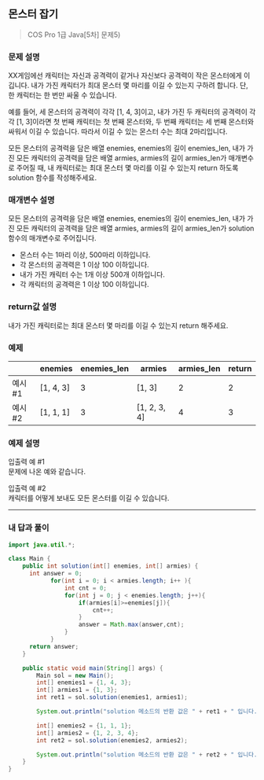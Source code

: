 ## 몬스터 잡기

> COS Pro 1급 Java[5차] 문제5)

### 문제 설명

XX게임에선 캐릭터는 자신과 공격력이 같거나 자신보다 공격력이 작은 몬스터에게 이깁니다. 내가 가진 캐릭터가 최대 몬스터 몇 마리를 이길 수 있는지 구하려 합니다. 단, 한 캐릭터는 한 번만 싸울 수 있습니다.

예를 들어, 세 몬스터의 공격력이 각각 [1, 4, 3]이고, 내가 가진 두 캐릭터의 공격력이 각각 [1, 3]이라면 첫 번째 캐릭터는 첫 번째 몬스터와, 두 번째 캐릭터는 세 번째 몬스터와 싸워서 이길 수 있습니다. 따라서 이길 수 있는 몬스터 수는 최대 2마리입니다.

모든 몬스터의 공격력을 담은 배열 enemies, enemies의 길이 enemies_len, 내가 가진 모든 캐릭터의 공격력을 담은 배열 armies, armies의 길이 armies_len가 매개변수로 주어질 때, 내 캐릭터로는 최대 몬스터 몇 마리를 이길 수 있는지 return 하도록 solution 함수를 작성해주세요.

### 매개변수 설명

모든 몬스터의 공격력을 담은 배열 enemies, enemies의 길이 enemies_len, 내가 가진 모든 캐릭터의 공격력을 담은 배열 armies, armies의 길이 armies_len가 solution 함수의 매개변수로 주어집니다.

- 몬스터 수는 1마리 이상, 500마리 이하입니다.
- 각 몬스터의 공격력은 1 이상 100 이하입니다.
- 내가 가진 캐릭터 수는 1개 이상 500개 이하입니다.
- 각 캐릭터의 공격력은 1 이상 100 이하입니다.

### return값 설명

내가 가진 캐릭터로는 최대 몬스터 몇 마리를 이길 수 있는지 return 해주세요.

### 예제

|         | enemies   | enemies_len | armies       | armies_len | return |
| ------- | --------- | ----------- | ------------ | ---------- | ------ |
| 예시 #1 | [1, 4, 3] | 3           | [1, 3]       | 2          | 2      |
| 예시 #2 | [1, 1, 1] | 3           | [1, 2, 3, 4] | 4          | 3      |

### 예제 설명

입출력 예 #1<br>
문제에 나온 예와 같습니다.<br>

입출력 예 #2<br>
캐릭터를 어떻게 보내도 모든 몬스터를 이길 수 있습니다.<br>

---

### 내 답과 풀이

```java
import java.util.*;

class Main {
    public int solution(int[] enemies, int[] armies) {
      int answer = 0;
			for(int i = 0; i < armies.length; i++ ){
				int cnt = 0;
				for(int j = 0; j < enemies.length; j++){
					if(armies[i]>=enemies[j]){
						cnt++;
					}
					answer = Math.max(answer,cnt);
				}
			}
      return answer;
    }

    public static void main(String[] args) {
    	Main sol = new Main();
    	int[] enemies1 = {1, 4, 3};
    	int[] armies1 = {1, 3};
    	int ret1 = sol.solution(enemies1, armies1);

    	System.out.println("solution 메소드의 반환 값은 " + ret1 + " 입니다.");

    	int[] enemies2 = {1, 1, 1};
    	int[] armies2 = {1, 2, 3, 4};
    	int ret2 = sol.solution(enemies2, armies2);

    	System.out.println("solution 메소드의 반환 값은 " + ret2 + " 입니다.");
    }
}
```

